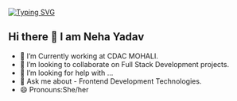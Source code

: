<a href="https://git.io/typing-svg"><img src="https://readme-typing-svg.herokuapp.com?font=Fira+Code&size=19&pause=1000&color=F70C94&background=FF687E00&vCenter=true&multiline=true&repeat=false&random=false&width=435&lines=Welcome+to+Neha+Yadav's+Github+profile." alt="Typing SVG" /></a>


## Hi there 👋 I am Neha Yadav

- 🔭 I’m Currently working at CDAC MOHALI.
- 👯 I’m looking to collaborate  on Full Stack Development projects.
- 🤔 I’m looking for help with ...
- 💬 Ask me about - Frontend Development Technologies.
- 😄 Pronouns:She/her

